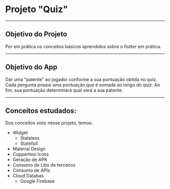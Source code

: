 
# Projeto "Quiz" 

---

## Objetivo do Projeto  

  Por em prática os conceitos básicos aprendidos sobre o flutter em prática.  

---  
 
## Objetivo do App  
  
  
Dar uma "patente" ao jogador conforme a sua pontuação obtida no quiz.
 Cada pergunta possui uma pontuação que é somada ao longo do quiz. Ao fim, sua pontuação
 determinará qual será a sua patente.  
  
--- 
  
## Conceitos estudados:  

Dos conceitos visto nesse projeto, temos: 
  
* Widget
  * Stateless
  * Statefull
* Material Design
* Cuppertino Icons
* Geração de APK
* Consumo de Libs de terceiros
* Consumo de APIs
* Cloud Databas 
  * Google Firebase

